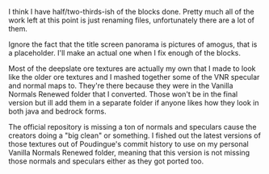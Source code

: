 I think I have half/two-thirds-ish of the blocks done. Pretty much all of the work left at this point is just renaming files, unfortunately there are a lot of them.

Ignore the fact that the title screen panorama is pictures of amogus, that is a placeholder. I'll make an actual one when I fix enough of the blocks.

Most of the deepslate ore textures are actually my own that I made to look like the older ore textures and I mashed together some of the VNR specular and normal maps to. They're there because they were in the Vanilla Normals Renewed folder that I converted. Those won't be in the final version but ill add them in a separate folder if anyone likes how they look in both java and bedrock forms.

The official repository is missing a ton of normals and speculars cause the creators doing a "big clean" or something. I fished out the latest versions of those textures out of Poudingue's commit history to use on my personal Vanilla Normals Renewed folder, meaning that this version is not missing those normals and speculars either as they got ported too.
